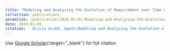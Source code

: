```yaml
---
title: "Modeling and Analyzing the Evolution of Requirement over Time using Goal Models"
collection: publications
permalink: /publication/2018-01-01-Modeling-and-Analyzing-the-Evolution-of-Requirement-over-Time-using-Goal-Models
date: 2018-01-01
citation: ' Alicia Grubb, &quot;Modeling and Analyzing the Evolution of Requirement over Time using Goal Models.&quot;, 2018.'
---
```

Use [Google Scholar](https://scholar.google.com/scholar?q=Modeling+and+Analyzing+the+Evolution+of+Requirement+over+Time+using+Goal+Models){:target="_blank"} for full citation